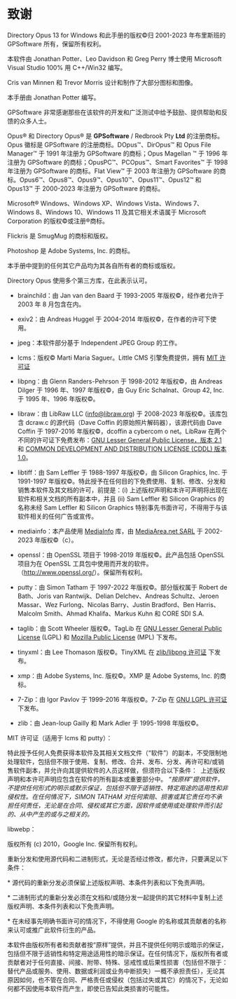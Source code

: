 # 致谢

Directory Opus 13 for Windows 和此手册的版权©归 2001-2023 年布里斯班的 GPSoftware 所有，保留所有权利。

本软件由 Jonathan Potter、Leo Davidson 和 Greg Perry 博士使用 Microsoft Visual Studio 100% 用 C++/Win32 编写。

Cris van Minnen 和 Trevor Morris 设计和制作了大部分图标和图像。

本手册由 Jonathan Potter 编写。

GPSoftware 非常感谢那些在该软件的开发和广泛测试中给予鼓励、提供帮助和反馈的众多人士。

Opus® 和 Directory Opus® 是 **GPSoftware** / Redbrook Pty **Ltd** 的注册商标。Opus 徽标是 GPSoftware 的注册商标。DOpus™、DirOpus™ 和 Opus File Manager™ 于 1991 年注册为 GPSoftware 的商标；Opus Magellan ™ 于 1996 年注册为 GPSoftware 的商标；OpusPC™、PCOpus™、Smart Favorites™ 于 1998 年注册为 GPSoftware 的商标。Flat View™ 于 2003 年注册为 GPSoftware 的商标。Opus6™、Opus8™、Opus9™、Opus10™、Opus11™、Opus12™ 和 Opus13™ 于 2000-2023 年注册为 GPSoftware 的商标。

Microsoft® Windows、Windows XP、Windows Vista、Windows 7、Windows 8、Windows 10、Windows 11 及其它相关术语属于 Microsoft Corporation 的版权©或注册®商标。

Flickris 是 SmugMug 的商标和版权。

Photoshop 是 Adobe Systems, Inc. 的商标。

本手册中提到的任何其它产品均为其各自所有者的商标或版权。

Directory Opus 使用多个第三方库，在此表示认可。

- brainchild：由 Jan van den Baard 于 1993-2005 年版权©，经作者允许于 2003 年 8 月包含在内。

- exiv2：由 Andreas Huggel 于 2004-2014 年版权©，在作者的许可下使用。

- jpeg：本软件部分基于 Independent JPEG Group 的工作。

- lcms：版权© Marti Maria Saguer。Little CMS 引擎免费提供，拥有 [MIT 许可证](http://www.opensource.org/licenses/mit-license.php)

- libpng：由 Glenn Randers-Pehrson 于 1998-2012 年版权©，由 Andreas Dilger 于 1996 年、1997 年版权©，由 Guy Eric Schalnat、Group 42, Inc. 于 1995 年、1996 年版权©。

- libraw：由 LibRaw LLC (info@libraw.org) 于 2008-2023 年版权©。该库包含 dcraw.c 的源代码（Dave Coffin 的原始照片解码器），该源代码由 Dave Coffin 于 1997-2016 年版权©，dcoffin a cybercom o net。LibRaw 在两个不同的许可证下免费发布：[GNU Lesser General Public License，版本 2.1](http://www.gnu.org/licenses/lgpl-2.1.html) 和 [COMMON DEVELOPMENT AND DISTRIBUTION LICENSE (CDDL) 版本 1.0](http://www.opensource.org/licenses/cddl1.txt)。

- libtiff：由 Sam Leffler 于 1988-1997 年版权©，由 Silicon Graphics, Inc. 于 1991-1997 年版权©。特此授予在任何目的下免费使用、复制、修改、分发和销售本软件及其文档的许可，前提是：(i) 上述版权声明和本许可声明将出现在软件和相关文档的所有副本中，并且 (ii) Sam Leffler 和 Silicon Graphics 的名称未经 Sam Leffler 和 Silicon Graphics 特别事先书面许可，不得用于与该软件相关的任何广告或宣传。

- mediainfo：本产品使用 [MediaInfo](https://mediaarea.net/en/MediaInfo) 库，由 [MediaArea.net SARL](mailto:info@mediaarea.net) 于 2002-2023 年版权©（c）。

- openssl：由 OpenSSL 项目于 1998-2019 年版权©。此产品包括 OpenSSL 项目为在 OpenSSL 工具包中使用而开发的软件。（<http://www.openssl.org/>）。保留所有权利。

- putty：由 Simon Tatham 于 1997-2022 年版权©。部分版权属于 Robert de Bath、Joris van Rantwijk、Delian Delchev、Andreas Schultz、Jeroen Massar、Wez Furlong、Nicolas Barry、Justin Bradford、Ben Harris、Malcolm Smith、Ahmad Khalifa、Markus Kuhn 和 CORE SDI S.A.

- taglib：由 Scott Wheeler 版权©。TagLib 在 [GNU Lesser General Public License](http://www.gnu.org/licenses/lgpl.html) (LGPL) 和 [Mozilla Public License](http://www.mozilla.org/MPL/MPL-1.1.html) (MPL) 下发布。

- tinyxml：由 Lee Thomason 版权©。TinyXML 在 [zlib/libpng 许可证](https://opensource.org/licenses/Zlib) 下发布。

- xmp：由 Adobe Systems, Inc. 版权©。XMP 是 Adobe Systems, Inc. 的商标。

- 7-Zip：由 Igor Pavlov 于 1999-2016 年版权©。7-Zip 在 [GNU LGPL 许可证](http://www.gnu.org/licenses/lgpl.html) 下发布。

- zlib：由 Jean-loup Gailly 和 Mark Adler 于 1995-1998 年版权©。

MIT 许可证（适用于 lcms 和 putty）：

特此授予任何人免费获得本软件及其相关文档文件（“软件”）的副本，不受限制地处理软件，包括但不限于使用、复制、修改、合并、发布、分发、再许可和/或销售软件副本，并允许向其提供软件的人员这样做，但须符合以下条件：  上述版权声明和本许可声明应包含在软件的所有副本或重要部分中。 *“按原样”提供软件，不提供任何形式的明示或默示保证，包括但不限于适销性、特定用途的适用性和非侵权性。在任何情况下，SIMON TATHAM 对任何索赔、损害或其它责任均不承担任何责任，无论是在合同、侵权或其它方面，因软件或使用或处理软件而引起的、从中产生的或与之相关的。*

libwebp：

版权所有 (c) 2010，Google Inc. 保留所有权利。

重新分发和使用源代码和二进制形式，无论是否经过修改，都允许，只要满足以下条件：

\* 源代码的重新分发必须保留上述版权声明、本条件列表和以下免责声明。

\* 二进制形式的重新分发必须在文档和/或随分发一起提供的其它材料中复制上述版权声明、本条件列表和以下免责声明。

\* 在未经事先明确书面许可的情况下，不得使用 Google 的名称或其贡献者的名称来认可或推广此软件衍生的产品。

本软件由版权所有者和贡献者按“原样”提供，并且不提供任何明示或暗示的保证，包括但不限于适销性和特定用途适用性的暗示保证。在任何情况下，版权所有者或贡献者对于任何直接、间接、附带、特殊、惩戒性或后果性损害（包括但不限于：替代产品或服务、使用、数据或利润或业务中断损失）一概不承担责任），无论其原因如何，也不管在合同、严格责任或侵权（包括过失或其它）的情况下，无论如何都不因使用本软件而产生，即使已告知此类损害的可能性。
